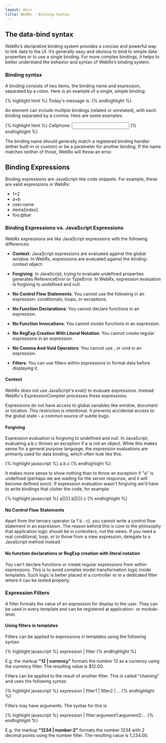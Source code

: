 ```yaml
---
layout: docs
title: WebRx - Binding Syntax
---
```

## The data-bind syntax

WebRx’s declarative binding system provides a concise and powerful way to link data to the UI. It’s generally easy and obvious to bind to simple data properties or to use a single binding. For more complex bindings, it helps to better understand the behavior and syntax of WebRx’s binding system.

### Binding syntax

A binding consists of two items, the binding name and expression, separated by a colon. Here is an example of a single, simple binding:

{% highlight html %}
Today's message is: <span data-bind="text: myMessage"></span>
{% endhighlight %} 

An element can include multiple bindings (related or unrelated), with each binding separated by a comma. Here are some examples:
 
{% highlight html %}
Cellphone: <input data-bind="value: cellphoneNumber, enabled: hasCellphone" />
{% endhighlight %} 

The binding name should generally match a registered binding handler (either built-in or custom) or be a parameter for another binding. If the name matches neither of those, WebRx will throw an error.

## Binding Expressions

Binding expressions are JavaScript-like code snippets. For example, these are valid expressions in WebRx:

- 1+2
- a+b
- user.name
- items[index]
- foo.@bar

### Binding Expressions vs. JavaScript Expressions

WebRx expressions are like JavaScript expressions with the following differences:

- **Context**: JavaScript expressions are evaluated against the global window. In WebRx, expressions are evaluated against the binding-context object.

- **Forgiving**: In JavaScript, trying to evaluate undefined properties generates ReferenceError or TypeError. In WebRx, expression evaluation is forgiving to undefined and null.

- **No Control Flow Statements**: You cannot use the following in an expression: conditionals, loops, or exceptions.

- **No Function Declarations**: You cannot declare functions in an expression.

- **No Function Invocations**: You cannot invoke functions in an expression.

- **No RegExp Creation With Literal Notation**: You cannot create regular expressions in an expression.

- **No Comma And Void Operators**: You cannot use , or void in an expression.

- **Filters**: You can use filters within expressions to format data before displaying it.


#### Context

WebRx does not use JavaScript's eval() to evaluate expressions. Instead WebRx's ExpressionCompiler processes these expressions.

Expressions do not have access to global variables like window, document or location. This restriction is intentional. It prevents accidental access to the global state – a common source of subtle bugs.

#### Forgiving

Expression evaluation is forgiving to undefined and null. In JavaScript, evaluating a.b.c throws an exception if a is not an object. While this makes sense for a general purpose language, the expression evaluations are primarily used for data binding, which often look like this:

{% highlight javascript %}
a.b.c
{% endhighlight %} 

It makes more sense to show nothing than to throw an exception if "a" is undefined (perhaps we are waiting for the server response, and it will become defined soon). If expression evaluation wasn't forgiving we'd have to write bindings that clutter the code, for example:

{% highlight javascript %}
a||{}).b||{}).c
{% endhighlight %} 

#### No Control Flow Statements

Apart from the ternary operator (a ? b : c), you cannot write a control flow statement in an expression. The reason behind this is core to the philosophy that application logic should be in controllers, not the views. If you need a real conditional, loop, or to throw from a view expression, delegate to a JavaScript method instead.

#### No function declarations or RegExp creation with literal notation

You can't declare functions or create regular expressions from within expressions. This is to avoid complex model transformation logic inside templates. Such logic is better placed in a controller or in a dedicated filter where it can be tested properly.  

### Expression Filters

A filter formats the value of an expression for display to the user. They can be used in every template and can be registered at application- or module-level.

#### Using filters in templates

Filters can be applied to expressions in templates using the following syntax:

{% highlight javascript %}
expression | filter
{% endhighlight %} 

E.g. the markup **"12 | currency"** formats the number 12 as a currency using the currency filter. The resulting value is $12.00.

Filters can be applied to the result of another filter. This is called "chaining" and uses the following syntax:

{% highlight javascript %}
expression | filter1 | filter2 | ...
{% endhighlight %} 

Filters may have arguments. The syntax for this is

{% highlight javascript %}
expression | filter:argument1:argument2:...
{% endhighlight %} 

E.g. the markup **"1234 | number:2"** formats the number 1234 with 2 decimal points using the number filter. The resulting value is 1,234.00.